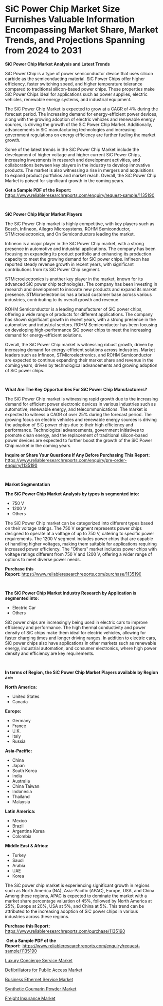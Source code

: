 <p><h1>SiC Power Chip Market Size Furnishes Valuable Information Encompassing Market Share, Market Trends, and Projections Spanning from 2024 to 2031</h1></p><p><strong>SiC Power Chip Market Analysis and Latest Trends</strong></p>
<p><p>SiC Power Chip is a type of power semiconductor device that uses silicon carbide as the semiconducting material. SiC Power Chips offer higher efficiency, faster switching speed, and higher temperature tolerance compared to traditional silicon-based power chips. These properties make SiC Power Chips ideal for applications such as power supplies, electric vehicles, renewable energy systems, and industrial equipment.</p><p>The SiC Power Chip Market is expected to grow at a CAGR of 4% during the forecast period. The increasing demand for energy-efficient power devices, along with the growing adoption of electric vehicles and renewable energy sources, is driving the growth of the SiC Power Chip Market. Additionally, advancements in SiC manufacturing technologies and increasing government regulations on energy efficiency are further fueling the market growth.</p><p>Some of the latest trends in the SiC Power Chip Market include the development of higher voltage and higher current SiC Power Chips, increasing investments in research and development activities, and collaborations between key players in the industry to develop innovative products. The market is also witnessing a rise in mergers and acquisitions to expand product portfolios and market reach. Overall, the SiC Power Chip Market is poised for significant growth in the coming years.</p></p>
<p><strong>Get a Sample PDF of the Report:&nbsp;</strong> <a href="https://www.reliableresearchreports.com/enquiry/request-sample/1135190">https://www.reliableresearchreports.com/enquiry/request-sample/1135190</a></p>
<p>&nbsp;</p>
<p><strong>SiC Power Chip Major Market Players</strong></p>
<p><p>The SiC Power Chip market is highly competitive, with key players such as Bosch, Infineon, Allegro Microsystems, ROHM Semiconductor, STMicroelectronics, and On Semiconductors leading the market. </p><p>Infineon is a major player in the SiC Power Chip market, with a strong presence in automotive and industrial applications. The company has been focusing on expanding its product portfolio and enhancing its production capacity to meet the growing demand for SiC power chips. Infineon has reported steady revenue growth in recent years, with significant contributions from its SiC Power Chip segment.</p><p>STMicroelectronics is another key player in the market, known for its advanced SiC power chip technologies. The company has been investing in research and development to innovate new products and expand its market presence. STMicroelectronics has a broad customer base across various industries, contributing to its overall growth and revenue.</p><p>ROHM Semiconductor is a leading manufacturer of SiC power chips, offering a wide range of products for different applications. The company has shown significant growth in recent years, with a strong presence in the automotive and industrial sectors. ROHM Semiconductor has been focusing on developing high-performance SiC power chips to meet the increasing demand for energy-efficient solutions.</p><p>Overall, the SiC Power Chip market is witnessing robust growth, driven by increasing demand for energy-efficient solutions across industries. Market leaders such as Infineon, STMicroelectronics, and ROHM Semiconductor are expected to continue expanding their market share and revenue in the coming years, driven by technological advancements and growing adoption of SiC power chips.</p></p>
<p>&nbsp;</p>
<p><strong>What Are The Key Opportunities For SiC Power Chip Manufacturers?</strong></p>
<p><p>The SiC Power Chip market is witnessing rapid growth due to the increasing demand for efficient power electronic devices in various industries such as automotive, renewable energy, and telecommunications. The market is expected to witness a CAGR of over 25% during the forecast period. The growing focus on electric vehicles and renewable energy sources is driving the adoption of SiC power chips due to their high efficiency and performance. Technological advancements, government initiatives to promote clean energy, and the replacement of traditional silicon-based power devices are expected to further boost the growth of the SiC Power Chip market in the coming years.</p></p>
<p><strong>Inquire or Share Your Questions If Any Before Purchasing This Report:</strong> <a href="https://www.reliableresearchreports.com/enquiry/pre-order-enquiry/1135190">https://www.reliableresearchreports.com/enquiry/pre-order-enquiry/1135190</a></p>
<p>&nbsp;</p>
<p><strong>Market Segmentation</strong></p>
<p><strong>The SiC Power Chip Market Analysis by types is segmented into:</strong></p>
<p><ul><li>750 V</li><li>1200 V</li><li>Others</li></ul></p>
<p><p>The SiC Power Chip market can be categorized into different types based on their voltage ratings. The 750 V segment represents power chips designed to operate at a voltage of up to 750 V, catering to specific power requirements. The 1200 V segment includes power chips that are capable of handling higher voltages, making them suitable for applications requiring increased power efficiency. The "Others" market includes power chips with voltage ratings different from 750 V and 1200 V, offering a wider range of options to meet diverse power needs.</p></p>
<p><strong>Purchase this Report:&nbsp;</strong><a href="https://www.reliableresearchreports.com/purchase/1135190">https://www.reliableresearchreports.com/purchase/1135190</a></p>
<p>&nbsp;</p>
<p><strong>The SiC Power Chip Market Industry Research by Application is segmented into:</strong></p>
<p><ul><li>Electric Car</li><li>Others</li></ul></p>
<p><p>SiC power chips are increasingly being used in electric cars to improve efficiency and performance. The high thermal conductivity and power density of SiC chips make them ideal for electric vehicles, allowing for faster charging times and longer driving ranges. In addition to electric cars, SiC power chips also have applications in other markets such as renewable energy, industrial automation, and consumer electronics, where high power density and efficiency are key requirements.</p></p>
<p>&nbsp;</p>
<p><strong>In terms of Region, the SiC Power Chip Market Players available by Region are:</strong></p>
<p>
    <p> <strong> North America: </strong>
        <ul>
            <li>United States</li>
            <li>Canada</li>
        </ul>
        </p> 
    <p> <strong> Europe: </strong>
        <ul>
            <li>Germany</li>
            <li>France</li>
            <li>U.K.</li>
            <li>Italy</li>
            <li>Russia</li>
        </ul>
        </p> 
    <p> <strong> Asia-Pacific: </strong>
        <ul>
            <li>China</li>
            <li>Japan</li>
            <li>South Korea</li>
            <li>India</li>
            <li>Australia</li>
            <li>China Taiwan</li>
            <li>Indonesia</li>
            <li>Thailand</li>
            <li>Malaysia</li>
        </ul>
        </p> 
    <p> <strong> Latin America: </strong>
        <ul>
            <li>Mexico</li>
            <li>Brazil</li>
            <li>Argentina Korea</li>
            <li>Colombia</li>
        </ul>
        </p> 
    <p> <strong> Middle East & Africa: </strong>
        <ul>
            <li>Turkey</li>
            <li>Saudi</li>
            <li>Arabia</li>
            <li>UAE</li>
            <li>Korea</li>
        </ul>
    </p>
    </p>
<p><p>The SiC power chip market is experiencing significant growth in regions such as North America (NA), Asia-Pacific (APAC), Europe, USA, and China. Among these regions, APAC is expected to dominate the market with a market share percentage valuation of 45%, followed by North America at 25%, Europe at 20%, USA at 5%, and China at 5%. This trend can be attributed to the increasing adoption of SiC power chips in various industries across these regions.</p></p>
<p><strong>Purchase this Report: </strong><a href="https://www.reliableresearchreports.com/purchase/1135190">https://www.reliableresearchreports.com/purchase/1135190</a></p>
<p>&nbsp;<strong>Get a Sample PDF of the Report:&nbsp;&nbsp;</strong><a href="https://www.reliableresearchreports.com/enquiry/request-sample/1135190">https://www.reliableresearchreports.com/enquiry/request-sample/1135190</a></p>
<p><strong></strong></p>
<p><p><a href="https://medium.com/@floyziemann8756/luxury-concierge-service-market-outlook-industry-overview-and-forecast-2024-to-2031-3c18cc4ecd9d">Luxury Concierge Service Market</a></p><p><a href="https://github.com/nicoletavirag/Market-Research-Report-List-2/blob/main/defibrillators-for-public-access-market.md">Defibrillators for Public Access Market</a></p><p><a href="https://medium.com/@floyziemann8756/business-ethernet-service-market-outlook-industry-overview-and-forecast-2024-to-2031-542038da506a">Business Ethernet Service Market</a></p><p><a href="https://github.com/redneck06/Market-Research-Report-List-2/blob/main/synthetic-coumarin-powder-market.md">Synthetic Coumarin Powder Market</a></p><p><a href="https://medium.com/@floyziemann8756/freight-insurance-market-size-market-outlook-and-market-forecast-2024-to-2031-a412071dbb15">Freight Insurance Market</a></p></p>